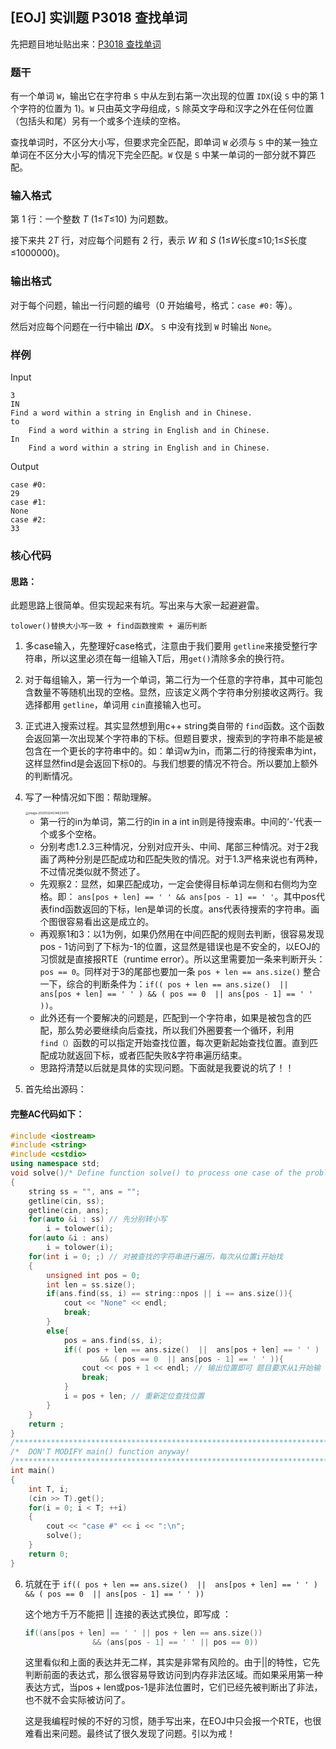 ## [EOJ] 实训题 P3018 查找单词

先把题目地址贴出来：[P3018 查找单词](https://acm.ecnu.edu.cn/problem/3018/)


### 题干

有一个单词 `W`，输出它在字符串 `S` 中从左到右第一次出现的位置 `IDX`(设 `S` 中的第 1 个字符的位置为 1)。`W` 只由英文字母组成，`S` 除英文字母和汉字之外在任何位置（包括头和尾）另有一个或多个连续的空格。

查找单词时，不区分大小写，但要求完全匹配，即单词 `W` 必须与 `S` 中的某一独立单词在不区分大小写的情况下完全匹配。`W` 仅是 `S` 中某一单词的一部分就不算匹配。

### 输入格式

第 1 行：一个整数 *T* (1≤*T*≤10) 为问题数。

接下来共 2*T* 行，对应每个问题有 2 行，表示 *W* 和 *S* (1≤*W*长度≤10;1≤*S*长度≤1000000)。

### 输出格式

对于每个问题，输出一行问题的编号（0 开始编号，格式：`case #0:` 等）。

然后对应每个问题在一行中输出 *I**D**X*。
		 `S` 中没有找到 `W` 时输出 `None`。

### 样例

Input

```
3
IN
Find a word within a string in English and in Chinese.
to
    Find a word within a string in English and in Chinese.
In
    Find a word within a string in English and in Chinese.
```

Output

```
case #0:
29
case #1:
None
case #2:
33
```




### 核心代码

#### 思路：

此题思路上很简单。但实现起来有坑。写出来与大家一起避避雷。

`tolower()替换大小写一致 + find函数搜索 + 遍历判断 `

1. 多case输入，先整理好case格式，注意由于我们要用 `getline`来接受整行字符串，所以这里必须在每一组输入T后，用`get()`清除多余的换行符。

2. 对于每组输入，第一行为一个单词，第二行为一个任意的字符串，其中可能包含数量不等随机出现的空格。显然，应该定义两个字符串分别接收这两行。我选择都用 `getline`，单词用 `cin`直接输入也可。

3. 正式进入搜索过程。其实显然想到用c++ string类自带的 `find`函数。这个函数会返回第一次出现某个字符串的下标。但题目要求，搜索到的字符串不能是被包含在一个更长的字符串中的。如：单词w为in，而第二行的待搜索串为int，这样显然find是会返回下标0的。与我们想要的情况不符合。所以要加上额外的判断情况。

4. 写了一种情况如下图：帮助理解。

   <img src="C:\Users\wwwxi\AppData\Roaming\Typora\typora-user-images\image-20200324234623479.png" alt="image-20200324234623479" style="zoom: 33%;" />

   - 第一行的in为单词，第二行的in in a int in则是待搜索串。中间的‘-’代表一个或多个空格。
   - 分别考虑1.2.3三种情况，分别对应开头、中间、尾部三种情况。对于2我画了两种分别是匹配成功和匹配失败的情况。对于1.3严格来说也有两种，不过情况类似就不赘述了。
   - 先观察2：显然，如果匹配成功，一定会使得目标单词左侧和右侧均为空格。即： `ans[pos + len] == ' ' && ans[pos - 1] == ' '`。其中pos代表find函数返回的下标，len是单词的长度。ans代表待搜索的字符串。画个图很容易看出这是成立的。
   - 再观察1和3：以1为例，如果仍然用在中间匹配的规则去判断，很容易发现pos - 1访问到了下标为-1的位置，这显然是错误也是不安全的，以EOJ的习惯就是直接报RTE（runtime error）。所以这里需要加一条来判断开头： `pos == 0`。同样对于3的尾部也要加一条 `pos + len == ans.size()` 整合一下，综合的判断条件为：`if(( pos + len == ans.size()  ||  ans[pos + len] == ' ' ) && ( pos == 0  || ans[pos - 1] == ' ' ))`。
   - 此外还有一个要解决的问题是，匹配到一个字符串，如果是被包含的匹配，那么势必要继续向后查找，所以我们外圈要套一个循环，利用`find（）`函数的可以指定开始查找位置，每次更新起始查找位置。直到匹配成功就返回下标，或者匹配失败&字符串遍历结束。
   - 思路捋清楚以后就是具体的实现问题。下面就是我要说的坑了！！

5. 首先给出源码：

#### 完整AC代码如下：

```cpp
#include <iostream>
#include <string>
#include <cstdio>
using namespace std;
void solve()/* Define function solve() to process one case of the problem    */
{
    string ss = "", ans = "";
    getline(cin, ss);
    getline(cin, ans);
    for(auto &i : ss) // 先分别转小写
        i = tolower(i);
    for(auto &i : ans)
        i = tolower(i);
    for(int i = 0; ;) // 对被查找的字符串进行遍历，每次从位置i开始找
    {
        unsigned int pos = 0;
        int len = ss.size();
        if(ans.find(ss, i) == string::npos || i == ans.size()){
            cout << "None" << endl;
            break;
        }
        else{
            pos = ans.find(ss, i);
            if(( pos + len == ans.size()  ||  ans[pos + len] == ' ' )
                    && ( pos == 0  || ans[pos - 1] == ' ' )){
                cout << pos + 1 << endl; // 输出位置即可 题目要求从1开始输
                break;
            }
            i = pos + len; // 重新定位查找位置
        }
    }
    return ;
}
/******************************************************************************/
/*  DON'T MODIFY main() function anyway!                                      */
/******************************************************************************/
int main()
{
    int T, i;
    (cin >> T).get();
    for(i = 0; i < T; ++i)
    {
        cout << "case #" << i << ":\n";
        solve();
    }
    return 0;
}


```

6. 坑就在于 `if(( pos + len == ans.size()  ||  ans[pos + len] == ' ' )
                       && ( pos == 0  || ans[pos - 1] == ' ' ))` 

   这个地方千万不能把 || 连接的表达式换位，即写成 ：

   ```cpp
   if((ans[pos + len] == ' ' || pos + len == ans.size()) 
                  && (ans[pos - 1] == ' ' || pos == 0)) 
   ```

   这里看似和上面的表达并无二样，其实是非常有风险的。由于||的特性，它先判断前面的表达式，那么很容易导致访问到内存非法区域。而如果采用第一种表达方式，当pos + len或pos-1是非法位置时，它们已经先被判断出了非法，也不就不会实际被访问了。

   这是我编程时候的不好的习惯，随手写出来，在EOJ中只会报一个RTE，也很难看出来问题。最终试了很久发现了问题。引以为戒！
